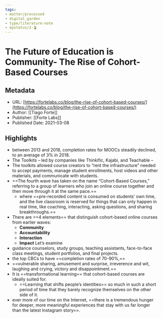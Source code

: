 ```yaml
---
tags: 
- matter/processed
- digital_garden
- type/literature-note
- epstatus/2-🪴
---
```

# The Future of Education is Community- The Rise of Cohort-Based Courses
## Metadata
* URL: [https://fortelabs.co/blog/the-rise-of-cohort-based-courses/](https://fortelabs.co/blog/the-rise-of-cohort-based-courses/)
* Author: [[Tiago Forte]]
* Publisher: [[Forte Labs]]
* Published Date: 2021-03-08

## Highlights
* between 2013 and 2018, completion rates for MOOCs steadily declined, to an average of 3% in 2018.
* The Toolkits – led by companies like Thinkific, Kajabi, and Teachable –
* The toolkits allowed course creators to “rent the infrastructure” needed to accept payments, manage student enrollments, host videos and other materials, and communicate with students.
* ==The fourth wave has taken on the name “Cohort-Based Courses,” referring to a group of learners who join an online course together and then move through it at the same pace.==
	* where ==pre-recorded content is consumed on students’ own time, and the live classroom is reserved for things that can only happen in real time, like coaching, interacting, asking questions, and sharing breakthroughs.==
* There are ==4 elements== that distinguish cohort-based online courses from earlier waves: 
	* **Community** 
	* **Accountability** 
	* **Interaction** 
	* **Impact** Let’s examine
* guidance counselors, study groups, teaching assistants, face-to-face class meetings, student portfolios, and final projects.
* the top CBCs to have ==completion rates of 70-90%,==
* ==vulnerable sharing, amusement and surprise, irreverence and wit, laughing and crying, victory and disappointment.==
* It is ==transformational learning== that cohort-based courses are ideally suited for.
	* ==Learning that shifts people’s identities== so much in such a short period of time that they barely recognize themselves on the other side of it.
* ever more of our time on the Internet, ==there is a tremendous hunger for deeper, more meaningful experiences that stay with us far longer than the latest Instagram story==.